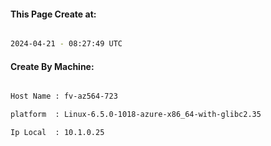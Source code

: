 
   
#### This Page Create at:

```bash

2024-04-21 - 08:27:49 UTC

```

#### Create By Machine:

```bash

Host Name : fv-az564-723

platform  : Linux-6.5.0-1018-azure-x86_64-with-glibc2.35

Ip Local  : 10.1.0.25

```

